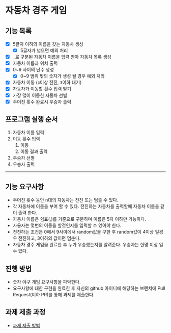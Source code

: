 # 자동차 경주 게임

## 기능 목록

- [x] 5글자 이하의 이름을 갖는 자동차 생성
  - [x] 5글자가 넘으면 예외 처리
- [x] `,`로 구분된 자동차 이름을 입력 받아 자동차 목록 생성
- [x] 자동차 이름과 위치 출력
- [x] 0~9 사이의 난수 생성
  - [x] 0~9 범위 밖의 숫자가 생성 될 경우 예외 처리
- [x] 자동차 이동 (`4`이상 전진, `3`이하 대기)
- [x] 자동차가 이동할 횟수 입력 받기
- [x] 가장 많이 이동한 자동차 선별
- [x] 주어진 횟수 완료시 우승자 출력

## 프로그램 실행 순서

1. 자동차 이름 입력
2. 이동 횟수 입력
   1. 이동
   2. 이동 결과 출력
5. 우승자 선별
6. 우승자 출력

---

## 기능 요구사항

- 주어진 횟수 동안 n대의 자동차는 전진 또는 멈출 수 있다.
- 각 자동차에 이름을 부여 할 수 있다. 전진하는 자동차를 출력할때 자동차 이름을 같이 출력 한다.
- 자동차 이름은 쉼표(,)를 기준으로 구분하며 이름은 5자 이하만 가능하다.
- 사용자는 몇번의 이동을 할것인지를 입력할 수 있어야 한다.
- 전진하는 조건은 0에서 9사이에서 random값을 구한 후 random값이 4이상 일경우 전진하고, 3이하의 값이면 멈춘다.
- 자동차 경주 게임을 완료한 후 누가 우승했는지를 알려준다. 우승자는 한명 이상 일수 있다.

## 진행 방법
* 숫자 야구 게임 요구사항을 파악한다.
* 요구사항에 대한 구현을 완료한 후 자신의 github 아이디에 해당하는 브랜치에 Pull Request(이하 PR)를 통해 과제를 제출한다.

## 과제 제출 과정
* [과제 제출 방법](https://github.com/next-step/nextstep-docs/tree/master/precourse)